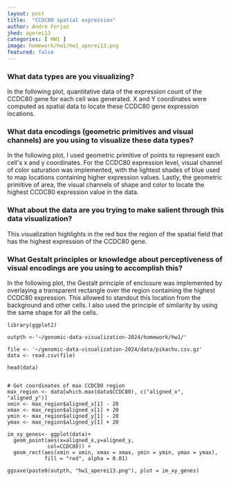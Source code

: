 ```yaml
---
layout: post
title:  "CCDC80 spatial expression"
author: André Forjaz
jhed: aperei13
categories: [ HW1 ]
image: homework/hw1/hw1_aperei13.png
featured: false
---
```


### What data types are you visualizing?
In the following plot, quantitative data of the expression count of the CCDC80 gene for each cell was generated. X and Y coordinates were computed as spatial data to locate these CCDC80 gene expression locations.


### What data encodings (geometric primitives and visual channels) are you using to visualize these data types?
In the following plot, I used geometric primitive of points to represent each cell's x and y coordinates. For the CCDC80 expression level, visual channel of color saturation was implemented, with the lightest shades of blue used to map locations containing higher expression values. Lastly, the geometric primitive of area, the visual channels of shape and color to locate the highest CCDC80 expression value in the data.


### What about the data are you trying to make salient through this data visualization? 
This visualization highlights in the red box the region of the spatial field that has the highest expression of the CCDC80 gene.


### What Gestalt principles or knowledge about perceptiveness of visual encodings are you using to accomplish this?
In the following plot, the Gestalt principle of enclosure was implemented by overlaying a transparent rectangle over the region containing the highest CCDC80 expression. This allowed to standout this location from the background and other cells. I also used the principle of similarity by using the same shape for all the cells.


```{r}
library(ggplot2)

outpth <-'~/genomic-data-visualization-2024/homework/hw1/'

file <- '~/genomic-data-visualization-2024/data/pikachu.csv.gz'
data <- read.csv(file)

head(data)


# Get coordinates of max CCDC80 region
max_region <- data[which.max(data$CCDC80), c("aligned_x", "aligned_y")]
xmin <- max_region$aligned_x[1] - 20
xmax <- max_region$aligned_x[1] + 20
ymin <- max_region$aligned_y[1] - 20
ymax <- max_region$aligned_y[1] + 20

im_xy_genes<- ggplot(data)+
  geom_point(aes(x=aligned_x,y=aligned_y,
             col=CCDC80)) + 
  geom_rect(aes(xmin = xmin, xmax = xmax, ymin = ymin, ymax = ymax), 
            fill = "red", alpha = 0.01)

ggsave(paste0(outpth, "hw1_aperei13.png"), plot = im_xy_genes) 
```
